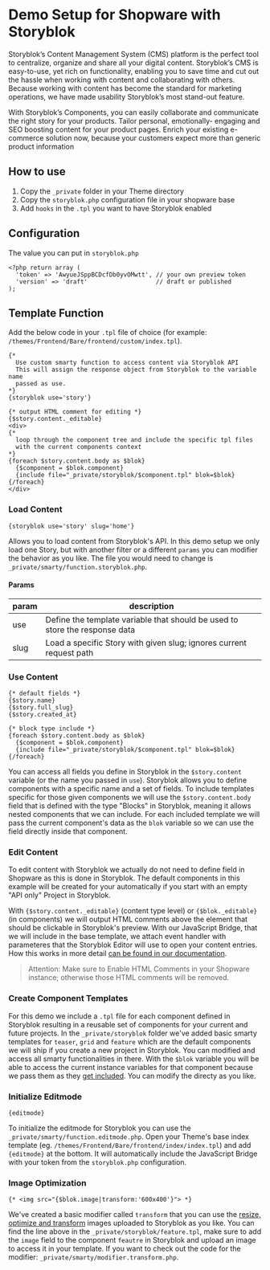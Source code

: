 # Demo Setup for Shopware with Storyblok

Storyblok’s Content Management System (CMS) platform is the perfect tool to centralize, organize and share all your digital content. Storyblok’s CMS is easy-to-use, yet rich on functionality, enabling you to save time and cut out the hassle when working with content and collaborating with others. Because working with content has become the standard for marketing operations, we have made usability Storyblok’s most stand-out feature.

With Storyblok’s Components, you can easily collaborate and communicate the right story for your products. Tailor personal, emotionally- engaging and SEO boosting content for your product pages. Enrich your existing e-commerce solution now, because your customers expect more than generic product information

## How to use

1. Copy the `_private` folder in your Theme directory
2. Copy the `storyblok.php` configuration file in your shopware base
3. Add `hooks` in the `.tpl` you want to have Storyblok enabled

## Configuration

The value you can put in `storyblok.php`

```
<?php return array (
  'token' => 'AwyueJSppBCDcfDb0yvOMwtt', // your own preview token
  'version' => 'draft'                   // draft or published
);
```

## Template Function

Add the below code in your `.tpl` file of choice (for example: `/themes/Frontend/Bare/frontend/custom/index.tpl`).

```
{* 
  Use custom smarty function to access content via Storyblok API
  This will assign the response object from Storyblok to the variable name
  passed as use.
*}
{storyblok use='story'}

{* output HTML comment for editing *}
{$story.content._editable}
<div>
{* 
  loop through the component tree and include the specific tpl files 
  with the current components context 
*}
{foreach $story.content.body as $blok}
  {$component = $blok.component}
  {include file="_private/storyblok/$component.tpl" blok=$blok}
{/foreach}
</div>
```

### Load Content

```
{storyblok use='story' slug='home'}
```

Allows you to load content from Storyblok's API. In this demo setup we only load one Story, but with another filter or a different `params` you can modifier the behavior as you like. The file you would need to change is `_private/smarty/function.storyblok.php`.

#### Params

| param | description                                                                 |
|-------|-----------------------------------------------------------------------------|
| use   | Define the template variable that should be used to store the response data |
| slug  | Load a specific Story with given slug; ignores current request path         |


### Use Content

```
{* default fields *}
{$story.name}
{$story.full_slug}
{$story.created_at}

{* block type include *}
{foreach $story.content.body as $blok}
  {$component = $blok.component}
  {include file="_private/storyblok/$component.tpl" blok=$blok}
{/foreach}
```

You can access all fields you define in Storyblok in the `$story.content` variable (or the name you passed in `use`). Storyblok allows you to define components with a specific name and a set of fields. To include templates specific for those given components we will use the `$story.content.body` field that is defined with the type "Blocks" in Storyblok, meaning it allows nested components that we can include. For each included template we will pass the current component's data as the `blok` variable so we can use the field directly inside that component.

### Edit Content

To edit content with Storyblok we actually do not need to define field in Shopware as this is done in Storyblok. The default components in this example will be created for your automatically if you start with an empty "API only" Project in Storyblok.

With `{$story.content._editable}` (content type level) or `{$blok._editable}` (in components) we will output HTML comments above the element that should be clickable in Storyblok's preview. With our JavaScript Bridge, that we will include in the base template, we attach event handler with parameteres that the Storyblok Editor will use to open your content entries. How this works in more detail [can be found in our documentation](https://www.storyblok.com/docs/the-editor#visual-composer).

> Attention: Make sure to Enable HTML Comments in your Shopware instance; otherwise those HTML comments will be removed.

### Create Component Templates

For this demo we include a `.tpl` file for each component defined in Storyblok resulting in a reusable set of components for your current and future projects. In the `_private/storyblok` folder we've added basic smarty templates for `teaser`, `grid` and `feature` which are the default components we will ship if you create a new project in Storyblok. You can modified and access all smarty functionalities in there. With the `$blok` variable you will be able to access the current instance variables for that component because we pass them as they [get included](#use-content). You can modify the directy as you like.

### Initialize Editmode

```
{editmode}
```

To initialize the editmode for Storyblok you can use the `_private/smarty/function.editmode.php`. Open your Theme's base index template (eg. `/themes/Frontend/Bare/frontend/index/index.tpl`) and add `{editmode}` at the bottom. It will automatically include the JavaScript Bridge with your token from the `storyblok.php` configuration.

### Image Optimization

```
{* <img src="{$blok.image|transform:'600x400'}"> *}
```

We've created a basic modifier called `transform` that you can use the [resize, optimize and transform](https://www.storyblok.com/docs/image-service) images uploaded to Storyblok as you like. You can find the line above in the `_private/storyblok/feature.tpl`, make sure to add the `image` field to the component `feautre` in Storyblok and upload an image to access it in your template. If you want to check out the code for the modifier: `_private/smarty/modifier.transform.php`.